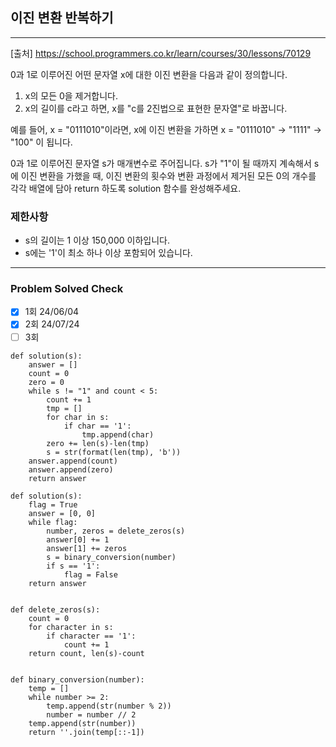 ## 이진 변환 반복하기

---

[출처] https://school.programmers.co.kr/learn/courses/30/lessons/70129

0과 1로 이루어진 어떤 문자열 x에 대한 이진 변환을 다음과 같이 정의합니다.

1. x의 모든 0을 제거합니다.
2. x의 길이를 c라고 하면, x를 "c를 2진법으로 표현한 문자열"로 바꿉니다.

예를 들어, x = "0111010"이라면, x에 이진 변환을 가하면 x = "0111010" -> "1111" -> "100" 이 됩니다.

0과 1로 이루어진 문자열 s가 매개변수로 주어집니다. s가 "1"이 될 때까지 계속해서 s에 이진 변환을 가했을 때, 이진 변환의 횟수와 변환 과정에서 제거된 모든 0의 개수를 각각 배열에 담아 return 하도록 solution 함수를 완성해주세요.

### 제한사항

- s의 길이는 1 이상 150,000 이하입니다.
- s에는 '1'이 최소 하나 이상 포함되어 있습니다.

---
### Problem Solved Check
- [x] 1회 24/06/04 
- [x] 2회 24/07/24
- [ ] 3회

~~~
def solution(s):
    answer = []
    count = 0
    zero = 0
    while s != "1" and count < 5:
        count += 1
        tmp = []
        for char in s:
            if char == '1':
                tmp.append(char)
        zero += len(s)-len(tmp)
        s = str(format(len(tmp), 'b'))
    answer.append(count)
    answer.append(zero)
    return answer
~~~
~~~
def solution(s):
    flag = True
    answer = [0, 0]
    while flag:
        number, zeros = delete_zeros(s)
        answer[0] += 1
        answer[1] += zeros
        s = binary_conversion(number)
        if s == '1':
            flag = False
    return answer


def delete_zeros(s):
    count = 0
    for character in s:
        if character == '1':
            count += 1
    return count, len(s)-count


def binary_conversion(number):
    temp = []
    while number >= 2:
        temp.append(str(number % 2))
        number = number // 2
    temp.append(str(number))
    return ''.join(temp[::-1])
~~~